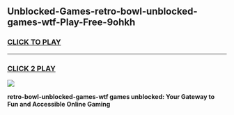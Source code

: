 
## Unblocked-Games-retro-bowl-unblocked-games-wtf-Play-Free-9ohkh
<h3>
<a href="https://premium76.site?title=retro-bowl-unblocked-games-wtf&ref=18A">CLICK TO PLAY</a></h3>
<hr>

<h3>
<a href="https://premium76.site?title=retro-bowl-unblocked-games-wtf&ref=18A">CLICK 2 PLAY</a>
  
</h3>

<a href="https://premium76.site?title=retro-bowl-unblocked-games-wtf&ref=18A"><img src="https://clearcache.store/games.png"></a>


**retro-bowl-unblocked-games-wtf games unblocked: Your Gateway to Fun and Accessible Online Gaming**
